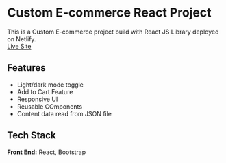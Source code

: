 # Custom E-commerce React Project

This is a Custom E-commerce project build with React JS Library deployed on Netlify.\
[Live Site](https://ecommerce-custom.netlify.app/)

## Features

- Light/dark mode toggle
- Add to Cart Feature
- Responsive UI
- Reusable COmponents
- Content data read from JSON file

## Tech Stack

**Front End:** React, Bootstrap
